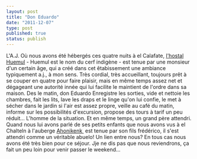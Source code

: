 ```yaml
---
layout: post
title: "Don Eduardo"
date: "2011-12-07"
type: post
published: true
status: publish
---
```


L'A.J. Où nous avons été hébergés ces quatre nuits à el Calafate, [l'hostal Huemul](http://www.hosteltrail.com/hostelhuemul/) - Huemul est le nom du cerf indigène - est tenue par une monsieur d'un certain âge, qui a créé dans cet êtabissement une ambiance typiquement a.j., à mon sens. Très cordial, très accueillant, toujours prêt à se couper en quatre pour faire plaisir, mais en même temps assez net et dégageant une autorité innée qui lui facilite le maintient de l'ordre dans sa maison. Des le matin, don Eduardo Enregistre les sorties, vide et nettoie les chambres, fait les lits, lave les draps et le linge qu'on lui confie, le met à sécher dans le jardin si l'air est assez propre, veille au café du matin, informe sur les possibilités d'excursion, propose des tours à tarif un peu réduit... L'homme de la situation. Et en même temps, un grand père attendri. Quand nous lui avons parlé de ses petits enfants que nous avons vus à el Chalteln à l'auberge [Ahonikenk ](http://www.viajeros.com/alojamiento/hostel/ahonikenk-chalten) est tenue par son fils frédérico, il s'est attendri comme un véritable abuelo! Un lien entre nous? En tous cas nous avons été très bien pour ce séjour. Jje ne dis pas que nous reviendrons, ça fait un peu loin pour venir passer le weekend...
